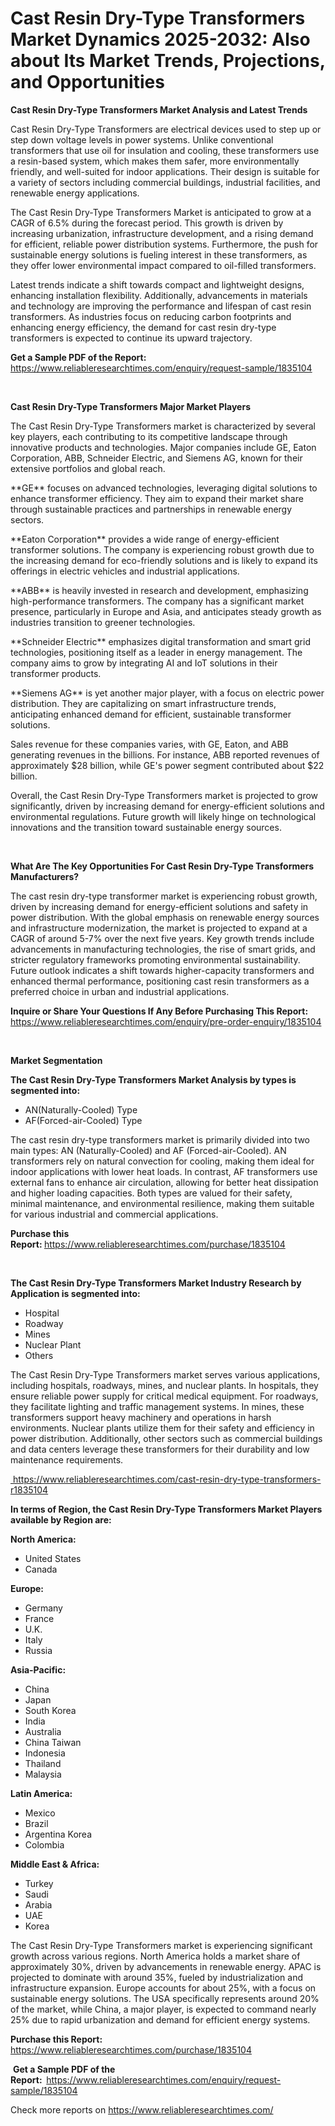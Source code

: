 <p><h1>Cast Resin Dry-Type Transformers Market Dynamics 2025-2032: Also about Its Market Trends, Projections, and Opportunities</h1></p><p><strong>Cast Resin Dry-Type Transformers Market Analysis and Latest Trends</strong></p>
<p><p>Cast Resin Dry-Type Transformers are electrical devices used to step up or step down voltage levels in power systems. Unlike conventional transformers that use oil for insulation and cooling, these transformers use a resin-based system, which makes them safer, more environmentally friendly, and well-suited for indoor applications. Their design is suitable for a variety of sectors including commercial buildings, industrial facilities, and renewable energy applications.</p><p>The Cast Resin Dry-Type Transformers Market is anticipated to grow at a CAGR of 6.5% during the forecast period. This growth is driven by increasing urbanization, infrastructure development, and a rising demand for efficient, reliable power distribution systems. Furthermore, the push for sustainable energy solutions is fueling interest in these transformers, as they offer lower environmental impact compared to oil-filled transformers.</p><p>Latest trends indicate a shift towards compact and lightweight designs, enhancing installation flexibility. Additionally, advancements in materials and technology are improving the performance and lifespan of cast resin transformers. As industries focus on reducing carbon footprints and enhancing energy efficiency, the demand for cast resin dry-type transformers is expected to continue its upward trajectory.</p></p>
<p><strong>Get a Sample PDF of the Report:&nbsp;</strong> <a href="https://www.reliableresearchtimes.com/enquiry/request-sample/1835104?utm_campaign=3209&utm_medium=2&utm_source=Github&utm_content=ia&utm_term=26032025&utm_id=cast-resin-dry-type-transformers">https://www.reliableresearchtimes.com/enquiry/request-sample/1835104</a></p>
<p>&nbsp;</p>
<p><strong>Cast Resin Dry-Type Transformers Major Market Players</strong></p>
<p><p>The Cast Resin Dry-Type Transformers market is characterized by several key players, each contributing to its competitive landscape through innovative products and technologies. Major companies include GE, Eaton Corporation, ABB, Schneider Electric, and Siemens AG, known for their extensive portfolios and global reach.</p><p>**GE** focuses on advanced technologies, leveraging digital solutions to enhance transformer efficiency. They aim to expand their market share through sustainable practices and partnerships in renewable energy sectors.</p><p>**Eaton Corporation** provides a wide range of energy-efficient transformer solutions. The company is experiencing robust growth due to the increasing demand for eco-friendly solutions and is likely to expand its offerings in electric vehicles and industrial applications.</p><p>**ABB** is heavily invested in research and development, emphasizing high-performance transformers. The company has a significant market presence, particularly in Europe and Asia, and anticipates steady growth as industries transition to greener technologies.</p><p>**Schneider Electric** emphasizes digital transformation and smart grid technologies, positioning itself as a leader in energy management. The company aims to grow by integrating AI and IoT solutions in their transformer products.</p><p>**Siemens AG** is yet another major player, with a focus on electric power distribution. They are capitalizing on smart infrastructure trends, anticipating enhanced demand for efficient, sustainable transformer solutions.</p><p>Sales revenue for these companies varies, with GE, Eaton, and ABB generating revenues in the billions. For instance, ABB reported revenues of approximately $28 billion, while GE's power segment contributed about $22 billion.</p><p>Overall, the Cast Resin Dry-Type Transformers market is projected to grow significantly, driven by increasing demand for energy-efficient solutions and environmental regulations. Future growth will likely hinge on technological innovations and the transition toward sustainable energy sources.</p></p>
<p>&nbsp;</p>
<p><strong>What Are The Key Opportunities For Cast Resin Dry-Type Transformers Manufacturers?</strong></p>
<p><p>The cast resin dry-type transformer market is experiencing robust growth, driven by increasing demand for energy-efficient solutions and safety in power distribution. With the global emphasis on renewable energy sources and infrastructure modernization, the market is projected to expand at a CAGR of around 5-7% over the next five years. Key growth trends include advancements in manufacturing technologies, the rise of smart grids, and stricter regulatory frameworks promoting environmental sustainability. Future outlook indicates a shift towards higher-capacity transformers and enhanced thermal performance, positioning cast resin transformers as a preferred choice in urban and industrial applications.</p></p>
<p><strong>Inquire or Share Your Questions If Any Before Purchasing This Report:</strong> <a href="https://www.reliableresearchtimes.com/enquiry/pre-order-enquiry/1835104?utm_campaign=3209&utm_medium=2&utm_source=Github&utm_content=ia&utm_term=26032025&utm_id=cast-resin-dry-type-transformers">https://www.reliableresearchtimes.com/enquiry/pre-order-enquiry/1835104</a></p>
<p>&nbsp;</p>
<p><strong>Market Segmentation</strong></p>
<p><strong>The Cast Resin Dry-Type Transformers Market Analysis by types is segmented into:</strong></p>
<p><ul><li>AN(Naturally-Cooled) Type</li><li>AF(Forced-air-Cooled) Type</li></ul></p>
<p><p>The cast resin dry-type transformers market is primarily divided into two main types: AN (Naturally-Cooled) and AF (Forced-air-Cooled). AN transformers rely on natural convection for cooling, making them ideal for indoor applications with lower heat loads. In contrast, AF transformers use external fans to enhance air circulation, allowing for better heat dissipation and higher loading capacities. Both types are valued for their safety, minimal maintenance, and environmental resilience, making them suitable for various industrial and commercial applications.</p></p>
<p><strong>Purchase this Report:&nbsp;</strong><a href="https://www.reliableresearchtimes.com/purchase/1835104?utm_campaign=3209&utm_medium=2&utm_source=Github&utm_content=ia&utm_term=26032025&utm_id=cast-resin-dry-type-transformers">https://www.reliableresearchtimes.com/purchase/1835104</a></p>
<p>&nbsp;</p>
<p><strong>The Cast Resin Dry-Type Transformers Market Industry Research by Application is segmented into:</strong></p>
<p><ul><li>Hospital</li><li>Roadway</li><li>Mines</li><li>Nuclear Plant</li><li>Others</li></ul></p>
<p><p>The Cast Resin Dry-Type Transformers market serves various applications, including hospitals, roadways, mines, and nuclear plants. In hospitals, they ensure reliable power supply for critical medical equipment. For roadways, they facilitate lighting and traffic management systems. In mines, these transformers support heavy machinery and operations in harsh environments. Nuclear plants utilize them for their safety and efficiency in power distribution. Additionally, other sectors such as commercial buildings and data centers leverage these transformers for their durability and low maintenance requirements.</p></p>
<p><a href="https://www.reliableresearchtimes.com/cast-resin-dry-type-transformers-r1835104?utm_campaign=3209&utm_medium=2&utm_source=Github&utm_content=ia&utm_term=26032025&utm_id=cast-resin-dry-type-transformers">&nbsp;https://www.reliableresearchtimes.com/cast-resin-dry-type-transformers-r1835104</a></p>
<p><strong>In terms of Region, the Cast Resin Dry-Type Transformers Market Players available by Region are:</strong></p>
<p>
    <p> <strong> North America: </strong>
        <ul>
            <li>United States</li>
            <li>Canada</li>
        </ul>
        </p> 
    <p> <strong> Europe: </strong>
        <ul>
            <li>Germany</li>
            <li>France</li>
            <li>U.K.</li>
            <li>Italy</li>
            <li>Russia</li>
        </ul>
        </p> 
    <p> <strong> Asia-Pacific: </strong>
        <ul>
            <li>China</li>
            <li>Japan</li>
            <li>South Korea</li>
            <li>India</li>
            <li>Australia</li>
            <li>China Taiwan</li>
            <li>Indonesia</li>
            <li>Thailand</li>
            <li>Malaysia</li>
        </ul>
        </p> 
    <p> <strong> Latin America: </strong>
        <ul>
            <li>Mexico</li>
            <li>Brazil</li>
            <li>Argentina Korea</li>
            <li>Colombia</li>
        </ul>
        </p> 
    <p> <strong> Middle East & Africa: </strong>
        <ul>
            <li>Turkey</li>
            <li>Saudi</li>
            <li>Arabia</li>
            <li>UAE</li>
            <li>Korea</li>
        </ul>
    </p>
    </p>
<p><p>The Cast Resin Dry-Type Transformers market is experiencing significant growth across various regions. North America holds a market share of approximately 30%, driven by advancements in renewable energy. APAC is projected to dominate with around 35%, fueled by industrialization and infrastructure expansion. Europe accounts for about 25%, with a focus on sustainable energy solutions. The USA specifically represents around 20% of the market, while China, a major player, is expected to command nearly 25% due to rapid urbanization and demand for efficient energy systems.</p></p>
<p><strong>Purchase this Report: </strong><a href="https://www.reliableresearchtimes.com/purchase/1835104?utm_campaign=3209&utm_medium=2&utm_source=Github&utm_content=ia&utm_term=26032025&utm_id=cast-resin-dry-type-transformers">https://www.reliableresearchtimes.com/purchase/1835104</a></p>
<p>&nbsp;<strong>Get a Sample PDF of the Report:&nbsp;&nbsp;</strong><a href="https://www.reliableresearchtimes.com/enquiry/request-sample/1835104?utm_campaign=3209&utm_medium=2&utm_source=Github&utm_content=ia&utm_term=26032025&utm_id=cast-resin-dry-type-transformers">https://www.reliableresearchtimes.com/enquiry/request-sample/1835104</a></p>
<p><strong></strong></p>
<p>Check more reports on <a href="https://www.reliableresearchtimes.com/?utm_campaign=3209&utm_medium=2&utm_source=Github&utm_content=ia&utm_term=26032025&utm_id=cast-resin-dry-type-transformers">https://www.reliableresearchtimes.com/</a></p>